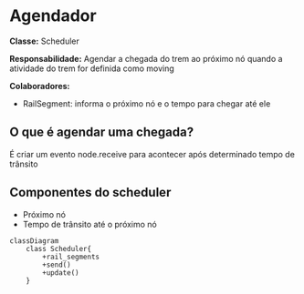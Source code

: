 # Agendador

**Classe:** Scheduler

**Responsabilidade:** Agendar a chegada do trem ao próximo nó
quando a atividade do trem for definida como moving

**Colaboradores:**

* RailSegment: informa o próximo nó e o tempo para chegar até ele

## O que é agendar uma chegada?
É criar um evento node.receive para acontecer após determinado tempo de trânsito

## Componentes do scheduler
* Próximo nó
* Tempo de trânsito até o próximo nó


```mermaid
classDiagram
    class Scheduler{
        +rail_segments
        +send()
        +update()
    }
    
```